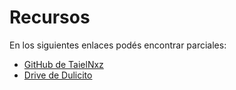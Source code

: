 # Recursos
En los siguientes enlaces podés encontrar parciales:<br>
- [GitHub de TaielNxz](https://github.com/TaielNxz/DBD/tree/main/Parciales)<br>
- [Drive de Dulicito](https://drive.google.com/drive/folders/1QfaUIINQV7IRF49-xwVzw0Z1Fq9uawVj)

